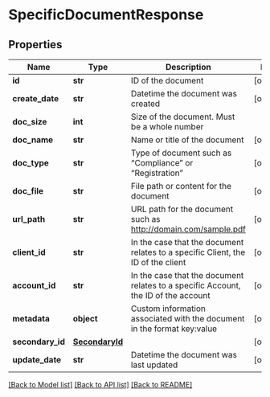 # SpecificDocumentResponse

## Properties
Name | Type | Description | Notes
------------ | ------------- | ------------- | -------------
**id** | **str** | ID of the document | [optional] 
**create_date** | **str** | Datetime the document was created | [optional] 
**doc_size** | **int** | Size of the document. Must be a whole number | 
**doc_name** | **str** | Name or title of the document | [optional] 
**doc_type** | **str** | Type of document such as “Compliance” or “Registration” | [optional] 
**doc_file** | **str** | File path or content for the document | [optional] 
**url_path** | **str** | URL path for the document such as http://domain.com/sample.pdf | [optional] 
**client_id** | **str** | In the case that the document relates to a specific Client, the ID of the client | [optional] 
**account_id** | **str** | In the case that the document relates to a specific Account, the ID of the account | [optional] 
**metadata** | **object** | Custom information associated with the document in the format key:value | [optional] 
**secondary_id** | [**SecondaryId**](SecondaryId.md) |  | [optional] 
**update_date** | **str** | Datetime the document was last updated | [optional] 

[[Back to Model list]](../README.md#documentation-for-models) [[Back to API list]](../README.md#documentation-for-api-endpoints) [[Back to README]](../README.md)


